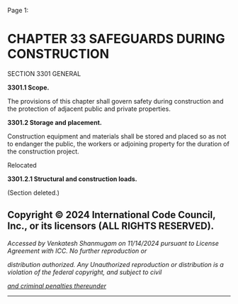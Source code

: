 Page 1:

# CHAPTER 33 SAFEGUARDS DURING CONSTRUCTION

 SECTION 3301
 GENERAL

**3301.1 Scope.**

The provisions of this chapter shall govern safety during construction and the protection of adjacent public and private
properties.

**3301.2 Storage and placement.**

Construction equipment and materials shall be stored and placed so as not to endanger the public, the workers or
adjoining property for the duration of the construction project.

Relocated

**3301.2.1 Structural and construction loads.**

(Section deleted.)


## Copyright © 2024 International Code Council, Inc., or its licensors (ALL RIGHTS RESERVED).

_Accessed by Venkatesh Shanmugam on 11/14/2024 pursuant to License Agreement with ICC. No further reproduction or_

_distribution authorized. Any Unauthorized reproduction or distribution is a violation of the federal copyright, and subject to civil_

_[and criminal penalties thereunder](http://codes.iccsafe.org/content/VACC2021P1/chapter-33-safeguards-during-construction#VACC2021P1_Ch33_Sec3301)_


-----



